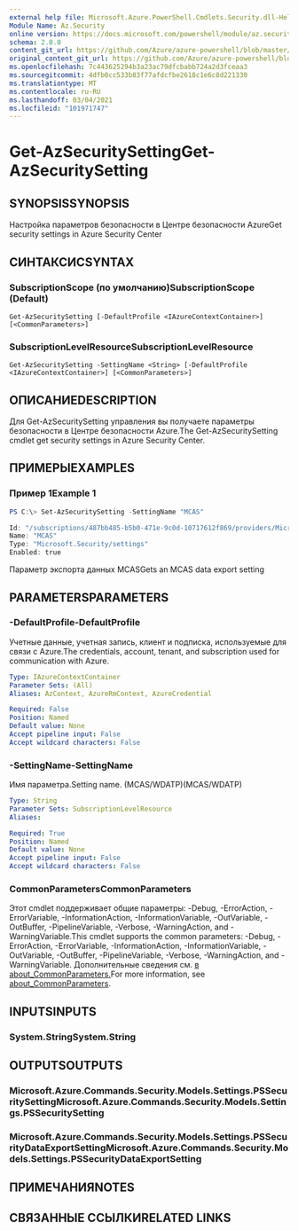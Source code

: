 ```yaml
---
external help file: Microsoft.Azure.PowerShell.Cmdlets.Security.dll-Help.xml
Module Name: Az.Security
online version: https://docs.microsoft.com/powershell/module/az.security/Get-AzSecuritySetting
schema: 2.0.0
content_git_url: https://github.com/Azure/azure-powershell/blob/master/src/Security/Security/help/Get-AzSecuritySetting.md
original_content_git_url: https://github.com/Azure/azure-powershell/blob/master/src/Security/Security/help/Get-AzSecuritySetting.md
ms.openlocfilehash: 7c443625294b3a23ac79dfcbabb724a2d3fceaa3
ms.sourcegitcommit: 4dfb0cc533b83f77afdcfbe2618c1e6c8d221330
ms.translationtype: MT
ms.contentlocale: ru-RU
ms.lasthandoff: 03/04/2021
ms.locfileid: "101971747"
---
```

# <span data-ttu-id="2aa7d-101">Get-AzSecuritySetting</span><span class="sxs-lookup"><span data-stu-id="2aa7d-101">Get-AzSecuritySetting</span></span>

## <span data-ttu-id="2aa7d-102">SYNOPSIS</span><span class="sxs-lookup"><span data-stu-id="2aa7d-102">SYNOPSIS</span></span>
<span data-ttu-id="2aa7d-103">Настройка параметров безопасности в Центре безопасности Azure</span><span class="sxs-lookup"><span data-stu-id="2aa7d-103">Get security settings in Azure Security Center</span></span>

## <span data-ttu-id="2aa7d-104">СИНТАКСИС</span><span class="sxs-lookup"><span data-stu-id="2aa7d-104">SYNTAX</span></span>

### <span data-ttu-id="2aa7d-105">SubscriptionScope (по умолчанию)</span><span class="sxs-lookup"><span data-stu-id="2aa7d-105">SubscriptionScope (Default)</span></span>
```
Get-AzSecuritySetting [-DefaultProfile <IAzureContextContainer>] [<CommonParameters>]
```

### <span data-ttu-id="2aa7d-106">SubscriptionLevelResource</span><span class="sxs-lookup"><span data-stu-id="2aa7d-106">SubscriptionLevelResource</span></span>
```
Get-AzSecuritySetting -SettingName <String> [-DefaultProfile <IAzureContextContainer>] [<CommonParameters>]
```

## <span data-ttu-id="2aa7d-107">ОПИСАНИЕ</span><span class="sxs-lookup"><span data-stu-id="2aa7d-107">DESCRIPTION</span></span>
<span data-ttu-id="2aa7d-108">Для Get-AzSecuritySetting управления вы получаете параметры безопасности в Центре безопасности Azure.</span><span class="sxs-lookup"><span data-stu-id="2aa7d-108">The Get-AzSecuritySetting cmdlet get security settings in Azure Security Center.</span></span>

## <span data-ttu-id="2aa7d-109">ПРИМЕРЫ</span><span class="sxs-lookup"><span data-stu-id="2aa7d-109">EXAMPLES</span></span>

### <span data-ttu-id="2aa7d-110">Пример 1</span><span class="sxs-lookup"><span data-stu-id="2aa7d-110">Example 1</span></span>
```powershell
PS C:\> Set-AzSecuritySetting -SettingName "MCAS"

Id: "/subscriptions/487bb485-b5b0-471e-9c0d-10717612f869/providers/Microsoft.Security/settings/MCAS"
Name: "MCAS"
Type: "Microsoft.Security/settings"
Enabled: true
```

<span data-ttu-id="2aa7d-111">Параметр экспорта данных MCAS</span><span class="sxs-lookup"><span data-stu-id="2aa7d-111">Gets an MCAS data export setting</span></span>   

## <span data-ttu-id="2aa7d-112">PARAMETERS</span><span class="sxs-lookup"><span data-stu-id="2aa7d-112">PARAMETERS</span></span>

### <span data-ttu-id="2aa7d-113">-DefaultProfile</span><span class="sxs-lookup"><span data-stu-id="2aa7d-113">-DefaultProfile</span></span>
<span data-ttu-id="2aa7d-114">Учетные данные, учетная запись, клиент и подписка, используемые для связи с Azure.</span><span class="sxs-lookup"><span data-stu-id="2aa7d-114">The credentials, account, tenant, and subscription used for communication with Azure.</span></span>

```yaml
Type: IAzureContextContainer
Parameter Sets: (All)
Aliases: AzContext, AzureRmContext, AzureCredential

Required: False
Position: Named
Default value: None
Accept pipeline input: False
Accept wildcard characters: False
```

### <span data-ttu-id="2aa7d-115">-SettingName</span><span class="sxs-lookup"><span data-stu-id="2aa7d-115">-SettingName</span></span>
<span data-ttu-id="2aa7d-116">Имя параметра.</span><span class="sxs-lookup"><span data-stu-id="2aa7d-116">Setting name.</span></span> <span data-ttu-id="2aa7d-117">(MCAS/WDATP)</span><span class="sxs-lookup"><span data-stu-id="2aa7d-117">(MCAS/WDATP)</span></span>

```yaml
Type: String
Parameter Sets: SubscriptionLevelResource
Aliases:

Required: True
Position: Named
Default value: None
Accept pipeline input: False
Accept wildcard characters: False
```

### <span data-ttu-id="2aa7d-118">CommonParameters</span><span class="sxs-lookup"><span data-stu-id="2aa7d-118">CommonParameters</span></span>
<span data-ttu-id="2aa7d-119">Этот cmdlet поддерживает общие параметры: -Debug, -ErrorAction, -ErrorVariable, -InformationAction, -InformationVariable, -OutVariable, -OutBuffer, -PipelineVariable, -Verbose, -WarningAction, and -WarningVariable.</span><span class="sxs-lookup"><span data-stu-id="2aa7d-119">This cmdlet supports the common parameters: -Debug, -ErrorAction, -ErrorVariable, -InformationAction, -InformationVariable, -OutVariable, -OutBuffer, -PipelineVariable, -Verbose, -WarningAction, and -WarningVariable.</span></span> <span data-ttu-id="2aa7d-120">Дополнительные сведения см. [в about_CommonParameters.](http://go.microsoft.com/fwlink/?LinkID=113216)</span><span class="sxs-lookup"><span data-stu-id="2aa7d-120">For more information, see [about_CommonParameters](http://go.microsoft.com/fwlink/?LinkID=113216).</span></span>

## <span data-ttu-id="2aa7d-121">INPUTS</span><span class="sxs-lookup"><span data-stu-id="2aa7d-121">INPUTS</span></span>

### <span data-ttu-id="2aa7d-122">System.String</span><span class="sxs-lookup"><span data-stu-id="2aa7d-122">System.String</span></span>

## <span data-ttu-id="2aa7d-123">OUTPUTS</span><span class="sxs-lookup"><span data-stu-id="2aa7d-123">OUTPUTS</span></span>

### <span data-ttu-id="2aa7d-124">Microsoft.Azure.Commands.Security.Models.Settings.PSSecuritySetting</span><span class="sxs-lookup"><span data-stu-id="2aa7d-124">Microsoft.Azure.Commands.Security.Models.Settings.PSSecuritySetting</span></span>
### <span data-ttu-id="2aa7d-125">Microsoft.Azure.Commands.Security.Models.Settings.PSSecurityDataExportSetting</span><span class="sxs-lookup"><span data-stu-id="2aa7d-125">Microsoft.Azure.Commands.Security.Models.Settings.PSSecurityDataExportSetting</span></span>

## <span data-ttu-id="2aa7d-126">ПРИМЕЧАНИЯ</span><span class="sxs-lookup"><span data-stu-id="2aa7d-126">NOTES</span></span>

## <span data-ttu-id="2aa7d-127">СВЯЗАННЫЕ ССЫЛКИ</span><span class="sxs-lookup"><span data-stu-id="2aa7d-127">RELATED LINKS</span></span>
